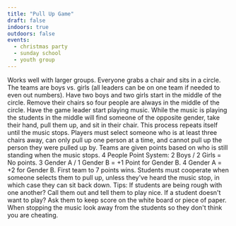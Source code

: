```yaml
---
title: "Pull Up Game"
draft: false
indoors: true
outdoors: false
events:
  - christmas party
  - sunday school
  - youth group
---
```


Works well with larger groups. Everyone grabs a chair and sits in a circle. The teams are boys vs. girls (all leaders can be on one team if needed to even out numbers). Have two boys and two girls start in the middle of the circle. Remove their chairs so four people are always in the middle of the circle. Have the game leader start playing music. While the music is playing the students in the middle will find someone of the opposite gender, take their hand, pull them up, and sit in their chair. This process repeats itself until the music stops. Players must select someone who is at least three chairs away, can only pull up one person at a time, and cannot pull up the person they were pulled up by. Teams are given points based on who is still standing when the music stops. 4 People Point System: 2 Boys / 2 Girls = No points. 3 Gender A / 1 Gender B = +1 Point for Gender B. 4 Gender A = +2 for Gender B. First team to 7 points wins. Students must cooperate when someone selects them to pull up, unless they've heard the music stop, in which case they can sit back down. Tips: If students are being rough with one another? Call them out and tell them to play nice. If a student doesn't want to play? Ask them to keep score on the white board or piece of paper. When stopping the music look away from the students so they don't think you are cheating.
